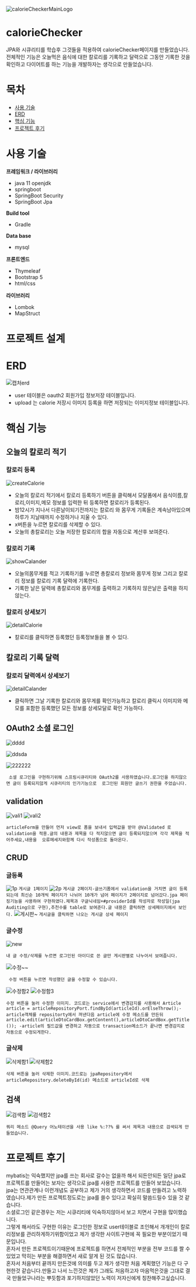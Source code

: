 ![calorieCheckerMainLogo](https://user-images.githubusercontent.com/96284736/225597223-1d862c67-c72a-48be-975b-004d87f1e559.jpg)
# calorieChecker
JPA와 시큐리티를 학습후 그것들을 적용하여 calorieChecker페이지를 만들었습니다.</br>
전체적인 기능은 오늘먹은 음식에 대한 칼로리를 기록하고 달력으로 그동안 기록한 것을 확인하고 다이어트를 하는 기능을 개발하자는 생각으로 만들었습니다.
# 목차
 - [사용 기술](https://github.com/jungtaemin/Calorie-chacker#사용-기술)
 - [ERD](https://github.com/jungtaemin/Calorie-chacker#ERD)
 - [핵심 기능](https://github.com/jungtaemin/Calorie-chacker#핵심-기능)
 - [프로젝트 후기](https://github.com/jungtaemin/Calorie-chacker#프로젝트-후기)
# 사용 기술


**프레임워크 / 라이브러리**

- java 11 openjdk
- springboot
- SpringBoot Security
- SpringBoot Jpa

**Build tool**
- Gradle

**Data base**
- mysql

**프론트엔드**
- Thymeleaf
- Bootstrap 5
- html/css

**라이브러리**
- Lombok
- MapStruct
# 프로젝트 설계

# ERD
![캡처erd](https://user-images.githubusercontent.com/96284736/225562174-703888f3-71c8-4a18-8d5c-05cc49c5139e.PNG)
* user 테이블은 oauth2 회원가입 정보저장 테이블입니다.
* upload 는 calorie 저장시 이미지 등록을 하면 저장되는 이미지정보 테이블입니다.

# 핵심 기능
## 오늘의 칼로리 적기
### 칼로리 등록
![createCalorie](https://user-images.githubusercontent.com/96284736/225451612-422c6db8-760c-4e4f-9b28-787db677ba79.gif)
* 오늘의 칼로리 적기에서 칼로리 등록하기 버튼을 클릭해서 모달폼에서 음식이름,칼로리,이미지,메모 정보를 입력한 뒤 등록하면 칼로리가 등록된다.
* 밤12시가 지나서 다른날이되기전까지는 칼로리 와 몸무게 기록들은 계속남아있으며 하루가 지날때까지 수정하거나 지울 수 있다.
* x버튼을 누르면 칼로리를 삭제할 수 있다.
* 오늘의 총칼로리는 오늘 저장한 칼로리의 합을 자동으로 계산후 보여준다.
### 칼로리 기록
![showCalander](https://user-images.githubusercontent.com/96284736/225451629-a8efe313-1de1-4150-b032-5bad681364d9.gif)
* 오늘의몸무게를 적고 기록하기를 누르면 총칼로리 정보와 몸무게 정보 그리고 칼로리 정보를 칼로리 기록 달력에 기록한다.
* 기록한 날은 달력에 총칼로리와 몸무게를 출력하고 기록하지 않은날은 출력을 하지않는다.
### 칼로리 상세보기
![detailCalorie](https://user-images.githubusercontent.com/96284736/225451639-0bae1259-c1be-41b6-b063-c250c9cfc1df.gif)
* 칼로리를 클릭하면 등록했던 등록정보들을 볼 수 있다.
## 칼로리 기록 달력
### 칼로리 달력에서 상세보기
![detailCalander](https://user-images.githubusercontent.com/96284736/225451651-1eea249c-0f54-4f92-8a83-da7a7cce32e7.gif)
* 클릭하면 그날 기록한 칼로리와 몸무게를 확인가능하고 칼로리 클릭시 이미지와 메모를 포함한 등록했던 모든 정보를 상세모달로 확인 가능하다.
## OAuth2 소셜 로그인
![dddd](https://user-images.githubusercontent.com/96284736/177117919-f8bfda71-3dc3-4d8a-9d14-97cee6a7419d.PNG)

![ddsda](https://user-images.githubusercontent.com/96284736/177117932-7a2b073d-689c-4aff-b873-879f190402a8.PNG)

![222222](https://user-images.githubusercontent.com/96284736/177118328-d9453773-4556-4a9d-9eb2-28cc04083ab7.PNG)

``` 소셜 로그인을 구현하기위해 스프링시큐리티와 OAuth2를 사용하였습니다.로그인을 하지않으면 글이 등록되지않게 시큐리티의 인가기능으로  로그인된 회원만 글쓰기 권한을 주었습니다.```

## validation
![vali1](https://user-images.githubusercontent.com/96284736/177123414-5d69066c-b1bb-4dc0-9798-da980709a0e1.PNG)
![vali2](https://user-images.githubusercontent.com/96284736/177123421-cb6dbcd7-b026-4a70-8169-37dccd859909.PNG)


```articleForm을 만들어 먼저 view로 폼을 보내서 입력값을 받아 @Validated 로 validation을 적용.글의 내용과 제목을 다 적지않으면 글이 등록되지않으며 각각 제목을 적어주세요,내용을  오류메세지와함께 다시 작성폼으로 돌아온다.  ```


## CRUD
### 글등록
![1p](https://user-images.githubusercontent.com/96284736/177152969-b177ce42-365c-45bc-8529-4c185846e29a.PNG)
```게시글 1페이지```
![2p](https://user-images.githubusercontent.com/96284736/177152976-6c0c1fba-e31f-4cfc-81eb-9d8075f19d5a.PNG)
```게시글 2페이지-글쓰기폼에서 validation을 거치면 글이 등록되는데 최신순 10개씩 페이지가 나뉘어 10개가 넘어 페이지가 2페이지로 넘어갔다.jpa 페이징기능을 사용하여 구현하였다.제목과 구글닉네임+#providerId를 작성자로 작성일(jpa Auditing으로 구현),추천수를 table로 보여준다.글 내용은 클릭하면 상세페이지에서 보인다.```
![게시판~](https://user-images.githubusercontent.com/96284736/177153177-59eee828-7906-4dd1-9034-1a1551b321e0.PNG)
```게시글을 클릭하면 나오는 게시글 상세 페이지 ```
### 글수정
![new](https://user-images.githubusercontent.com/96284736/177153407-665aa189-32ca-4d18-bac0-6ef263884a72.PNG)


``` 내 글 수정/삭제를 누르면 로그인된 아이디로 쓴 글만 게시판별로 나누어서 보여줍니다. ```


![수정~~](https://user-images.githubusercontent.com/96284736/177154490-762396a5-436c-4054-9520-2176380cc3f3.PNG)


``` 수정 버튼을 누르면 작성했던 글을 수정할 수 있습니다.```


![수정함2](https://user-images.githubusercontent.com/96284736/177154506-f4b46468-fb6e-44a1-9674-29921cf707bb.PNG)
![수정함3](https://user-images.githubusercontent.com/96284736/177154540-0bb2ab6f-4f9c-475e-a3eb-c874a9aad430.PNG)



``` 수정 버튼을 눌러 수정한 이미지. 코드로는 service에서 변경감지를 사용해서 Article article = articleRepositoryPort.findById(articleId).orElseThrow();-article객체를 repositorty에서 꺼낸다음 article에 수정 메소드를 만든뒤 article.edit(articleDtoCardBox.getContent(),articleDtoCardBox.getTitle()); -article의 필드값을 변경하고 자동으로 transaction메소드가 끝나면 변경감지로 자동으로 수정되게한다. ```


### 글삭제
![삭제함1](https://user-images.githubusercontent.com/96284736/177154769-57db37f5-25ce-4269-8cd4-4fc1d90d6fd9.PNG)
![삭제함2](https://user-images.githubusercontent.com/96284736/177154777-6c556a5f-754a-40d8-90a8-5ebfbb47981b.PNG)



``` 삭제 버튼을 눌러 삭제한 이미지.코드로는 jpaRepository에서 articleRepository.deleteById(id) 메소드로 articleId로 삭제 ```


## 검색
![검색함](https://user-images.githubusercontent.com/96284736/177154955-63e6cd20-7890-4cbb-aad6-15a454f40ef1.PNG)
![검색함2](https://user-images.githubusercontent.com/96284736/177154958-4c1ae32b-cc7a-43fc-ad7c-03bd1237cdf3.PNG)


``` 쿼리 메소드 @Query 어노테이션을 사용 like %:??% 를 써서 제목과 내용으로 검색되게 만들었습니다. ```



# 프로젝트 후기

mybatis는 익숙했지만 jpa를 쓰는 회사로 갈수는 없을까 해서 되든안되든 일단 jpa로 프로젝트를 만들어는 보자는 생각으로 jpa를 사용한 프로젝트를 만들어 보았습니다.</br>
jpa는 연관관계나 이런개념도 공부하고 제가 거의 생각하면서 코드를 만들려고 노력하였습니다.제가 만든 프로젝트정도로는 jpa를 쓸수 있다고 확실히 말씀드릴수 있을 것 같습니다.</br>
소셜로그인 같은경우는 저는 시큐리티에 익숙하지않아서 보고 치면서 구현을 많이했습니다.</br>
그렇게 해서라도 구현한 이유는 로그인한 정보로 user테이블로 조인해서 개개인이 칼로리정보를 관리하게하기위함이었고 제가 생각한 사이트구현에 꼭 필요한 부분이었기 때문입니다.</br>
혼자서 만든 프로젝트이기때문에 프로젝트를 하면서 전체적인 부분을 전부 코드를 짤 수 있었고 막히는 부분을 해결하면서 새로 알게 된 것도  많습니다.</br>
혼자서 처음부터 끝까지 만든것에 의미를 두고 제가 생각한 처음 계획했던 기능은 다 구현한것 같습니다.만들고 나서 느낀것은 제가 그래도 처음하고자 마음먹은것을 그대로 결국 만들었구나라는 뿌듯함과 포기하지않았던 노력이 저자신에게 칭찬해주고싶습니다.

